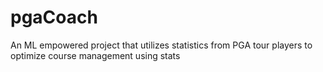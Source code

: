 # pgaCoach
An ML empowered project that utilizes statistics from PGA tour players to optimize course management using stats
